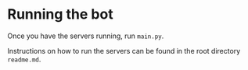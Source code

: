 # Running the bot

Once you have the servers running, run `main.py`.

Instructions on how to run the servers can be found in the root directory `readme.md`.